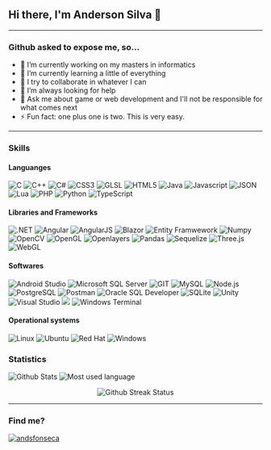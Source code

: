 ## Hi there, I'm Anderson Silva 👋

<hr>

### Github asked to expose me, so...

- 🔭 I’m currently working on my masters in informatics
- 🌱 I’m currently learning a little of everything
- 👯 I try to collaborate in whatever I can
- 🤔 I’m always looking for help
- 💬 Ask me about game or web development and I'll not be responsible for what comes next
- ⚡ Fun fact: one plus one is two. This is very easy.
<hr>

### Skills

#### Languanges

<p>   
<img src="https://img.shields.io/badge/C-00599C?style=for-the-badge&logo=c&logoColor=white" alt="C"/>
<img src="https://img.shields.io/badge/C%2B%2B-00599C?style=for-the-badge&logo=c%2B%2B&logoColor=white" alt="C++"/>
<img src="https://img.shields.io/badge/C%23-239120?style=for-the-badge&logo=c-sharp&logoColor=white" alt="C#"/>
<img src="https://img.shields.io/badge/CSS3-1572B6?style=for-the-badge&logo=css3&logoColor=white" alt="CSS3"/>
<img src="https://img.shields.io/badge/-GLSL-5586a4?style=for-the-badge" alt="GLSL"/>
<img src="https://img.shields.io/badge/HTML5-E34F26?style=for-the-badge&logo=html5&logoColor=white" alt="HTML5"/>
<img src="https://img.shields.io/badge/Java-ED8B00?style=for-the-badge&logo=java&logoColor=white" alt="Java"/>
<img src="https://img.shields.io/badge/JavaScript-323330?style=for-the-badge&logo=javascript&logoColor=F7DF1E" alt="Javascript"/>
<img src="https://img.shields.io/badge/json-5E5C5C?style=for-the-badge&logo=json&logoColor=white" alt="JSON"/>
<img src="https://img.shields.io/badge/Lua-2C2D72?style=for-the-badge&logo=lua&logoColor=white" alt="Lua"/>
<img src="https://img.shields.io/badge/PHP-777BB4?style=for-the-badge&logo=php&logoColor=white" alt="PHP"/>
<img src="https://img.shields.io/badge/Python-FFD43B?style=for-the-badge&logo=python&logoColor=blue" alt="Python"/>
<img src="https://img.shields.io/badge/TypeScript-007ACC?style=for-the-badge&logo=typescript&logoColor=white" alt="TypeScript"/>
</p>

#### Libraries and Frameworks

<p> 
<img src="https://img.shields.io/badge/.NET-512BD4?style=for-the-badge&logo=dotnet&logoColor=white" alt=".NET"/>
<img src="https://img.shields.io/badge/Angular-DD0031?style=for-the-badge&logo=angular&logoColor=white" alt="Angular"/>
<img src="https://img.shields.io/badge/AngularJS-E23237?style=for-the-badge&logo=angularjs&logoColor=white" alt="AngularJS"/>
<img src="https://img.shields.io/badge/Blazor-512BD4?style=for-the-badge&logo=blazor&logoColor=white" alt="Blazor"/>
<img src="https://img.shields.io/badge/-Entity%20Framework%20Core-68217a?style=for-the-badge" alt="Entity Framwework"/>
<img src="https://img.shields.io/badge/Numpy-777BB4?style=for-the-badge&logo=numpy&logoColor=white" alt="Numpy"/>
<img src="https://img.shields.io/badge/OpenCV-5C3EE8?style=for-the-badge&logo=opencv&logoColor=white" alt="OpenCV"/>
<img src="https://img.shields.io/badge/OpenGL-5586A4?style=for-the-badge&logo=opengl&logoColor=white" alt="OpenGL"/>
<img src="https://img.shields.io/badge/Openlayers-1F6B75?style=for-the-badge&logo=openlayers&logoColor=white" alt="Openlayers"/>
<img src="https://img.shields.io/badge/Pandas-2C2D72?style=for-the-badge&logo=pandas&logoColor=white" alt="Pandas"/>
<img src="https://img.shields.io/badge/Sequelize-52B0E7?style=for-the-badge&logo=Sequelize&logoColor=white" alt="Sequelize"/>
<img src="https://img.shields.io/badge/Three.js-000000?style=for-the-badge&logo=threedotjs&logoColor=white" alt="Three.js"/>
<img src="https://img.shields.io/badge/WebGL-990000?style=for-the-badge&logo=webgl&logoColor=white" alt="WebGL"/>
</p>
  
#### Softwares

<p> 
<img src="https://img.shields.io/badge/Android_Studio-3DDC84?style=for-the-badge&logo=android-studio&logoColor=white" alt="Android Studio"/>
<img src="https://img.shields.io/badge/Microsoft%20SQL%20Server-CC2927?style=for-the-badge&logo=microsoftsqlserver&logoColor=white" alt="Microsoft SQL Server"/>
<img src="https://img.shields.io/badge/GIT-E44C30?style=for-the-badge&logo=git&logoColor=white" alt="GIT"/>
<img src="https://img.shields.io/badge/MySQL-005C84?style=for-the-badge&logo=mysql&logoColor=white" alt="MySQL"/>
<img src="https://img.shields.io/badge/Node.js-339933?style=for-the-badge&logo=nodedotjs&logoColor=white" alt="Node.js"/>
<img src="https://img.shields.io/badge/PostgreSQL-316192?style=for-the-badge&logo=postgresql&logoColor=white" alt="PostgreSQL"/>
<img src="https://img.shields.io/badge/Postman-FF6C37?style=for-the-badge&logo=Postman&logoColor=white" alt="Postman"/>
<img src="https://img.shields.io/badge/Oracle%20SQL%20Developer-F80000?style=for-the-badge&logo=oracle&logoColor=white" alt="Oracle SQL Developer"/>
<img src="https://img.shields.io/badge/SQLite-07405E?style=for-the-badge&logo=sqlite&logoColor=white" alt="SQLite"/>
<img src="https://img.shields.io/badge/Unity-100000?style=for-the-badge&logo=unity&logoColor=white" alt="Unity"/>
<img src="https://img.shields.io/badge/Visual_Studio-5C2D91?style=for-the-badge&logo=visual%20studio&logoColor=white" alt="Visual Studio"/>
<img src="https://img.shields.io/badge/Visual_Studio_Code-0078D4?style=for-the-badge&logo=visual%20studio%20code&logoColor=white"/>
<img src="https://img.shields.io/badge/windows%20terminal-4D4D4D?style=for-the-badge&logo=windows%20terminal&logoColor=white" alt="Windows Terminal"/>
</p>

#### Operational systems

<p>
<img src="https://img.shields.io/badge/Linux-FCC624?style=for-the-badge&logo=linux&logoColor=black" alt="Linux"/>
<img src="https://img.shields.io/badge/Ubuntu-E95420?style=for-the-badge&logo=ubuntu&logoColor=white" alt="Ubuntu"/>
<img src="https://img.shields.io/badge/Red%20Hat-EE0000?style=for-the-badge&logo=redhat&logoColor=white" alt="Red Hat"/>
<img src="https://img.shields.io/badge/Windows-0078D6?style=for-the-badge&logo=windows&logoColor=white" alt="Windows"/>   
</p>

### Statistics

<p>
<picture>
  <source media="(prefers-color-scheme: dark)" srcset="https://github-readme-stats.vercel.app/api?username=andsfonseca&show_icons=true&count_private=true&include_all_commits=True&line_height=24.5&bg_color=00000000&hide_border=true&theme=github_dark">
  <img alt="Github Stats" src="https://github-readme-stats.vercel.app/api?username=andsfonseca&show_icons=true&count_private=true&include_all_commits=True&line_height=24.5&bg_color=00000000&text_color=000000&title_color=012942&hide_border=true&theme=github_dark">
</picture>
<picture>
  <source media="(prefers-color-scheme: dark)" srcset="https://github-readme-stats.vercel.app/api/top-langs/?username=andsfonseca&layout=compact&langs_count=8&bg_color=00000000&hide_border=true&theme=github_dark&hide=jupyter%20notebook&card_width=250">
  <img alt="Most used language" src="https://github-readme-stats.vercel.app/api/top-langs/?username=andsfonseca&layout=compact&langs_count=8&bg_color=00000000&text_color=000000&title_color=012942&hide_border=true&theme=github_dark&hide=jupyter%20notebook&card_width=250">
</picture>

<p align="center">
  <picture>
  <source media="(prefers-color-scheme: dark)" srcset="http://github-readme-streak-stats.herokuapp.com?user=andsfonseca&theme=blueberry_duo&hide_border=true&background=00000000">
  <img alt="Github Streak Status" src="http://github-readme-streak-stats.herokuapp.com?user=andsfonseca&theme=graywhite&hide_border=true&background=00000000">
</picture>
</p>

<hr>

### Find me?

<p align="left">
<a href="https://linkedin.com/in/andsfonseca" target="blank">
    <img align="center" src="https://img.shields.io/badge/LinkedIn-0077B5?style=for-the-badge&logo=linkedin&logoColor=white" alt="andsfonseca" />
</a>
</p>

<!--
**andsfonseca/andsfonseca** is a ✨ _special_ ✨ repository because its `README.md` (this file) appears on your GitHub profile.

